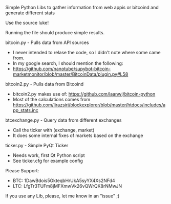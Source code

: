 Simple Python Libs to gather information from web appis or bitcoind and generate different stats

Use the source luke!

Running the file should produce simple results.

bitcoin.py - Pulls data from API sources
- I never intended to relase the code, so I didn't note where some came from. 
- In my google search, I should mention the following:
- https://github.com/nanotube/supybot-bitcoin-marketmonitor/blob/master/BitcoinData/plugin.py#L58

bitcoin2.py - Pulls data from Bitcoind
- bitcoin2.py makes use of: https://github.com/laanwj/bitcoin-python
- Most of the calculations comes from https://github.com/lirazsiri/blockexplorer/blob/master/htdocs/includes/app_stats.inc

btcexchange.py - Query data from different exchanges
- Call the ticker with (exchange, market)
- It does some internal fixes of markets based on the exchange

ticker.py - Simple PyQt Ticker
- Needs work, first Qt Python script
- See ticker.cfg for example config

Please Support: 
- BTC: 1DawBdois5GkteqbHrUkA5syYX4Xs2NFd4
- LTC: LfgTr3TUFm8jMFXmwVk26vQWrQK8rNMwJN

If you use any Lib, please, let me know in an "issue" ;)